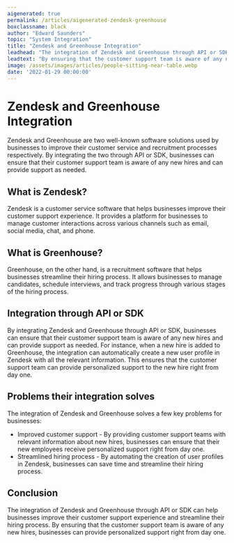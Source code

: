 ```yaml
---
aigenerated: true
permalink: /articles/aigenerated-zendesk-greenhouse
boxclassname: black
author: "Edward Saunders"
topic: "System Integration"
title: "Zendesk and Greenhouse Integration"
leadhead: "The integration of Zendesk and Greenhouse through API or SDK can help businesses improve their customer support experience and streamline their hiring process"
leadtext: "By ensuring that the customer support team is aware of any new hires, businesses can provide personalized support right from day one."
image: /assets/images/articles/people-sitting-near-table.webp
date: '2022-01-29 00:00:00'
---
```

<div class="arttext">	<h1>Zendesk and Greenhouse Integration</h1>
	<p>Zendesk and Greenhouse are two well-known software solutions used by businesses to improve their customer service and recruitment processes respectively. By integrating the two through API or SDK, businesses can ensure that their customer support team is aware of any new hires and can provide support as needed.</p>
	<h2>What is Zendesk?</h2>
	<p>Zendesk is a customer service software that helps businesses improve their customer support experience. It provides a platform for businesses to manage customer interactions across various channels such as email, social media, chat, and phone.</p>
	<h2>What is Greenhouse?</h2>
	<p>Greenhouse, on the other hand, is a recruitment software that helps businesses streamline their hiring process. It allows businesses to manage candidates, schedule interviews, and track progress through various stages of the hiring process.</p>
	<h2>Integration through API or SDK</h2>
	<p>By integrating Zendesk and Greenhouse through API or SDK, businesses can ensure that their customer support team is aware of any new hires and can provide support as needed. For instance, when a new hire is added to Greenhouse, the integration can automatically create a new user profile in Zendesk with all the relevant information. This ensures that the customer support team can provide personalized support to the new hire right from day one.</p>
	<h2>Problems their integration solves</h2>
	<p>The integration of Zendesk and Greenhouse solves a few key problems for businesses:</p>
	<ul>
		<li>Improved customer support - By providing customer support teams with relevant information about new hires, businesses can ensure that their new employees receive personalized support right from day one.</li>
		<li>Streamlined hiring process - By automating the creation of user profiles in Zendesk, businesses can save time and streamline their hiring process.</li>
	</ul>
	<h2>Conclusion</h2>
	<p>The integration of Zendesk and Greenhouse through API or SDK can help businesses improve their customer support experience and streamline their hiring process. By ensuring that the customer support team is aware of any new hires, businesses can provide personalized support right from day one.</p>
</div>